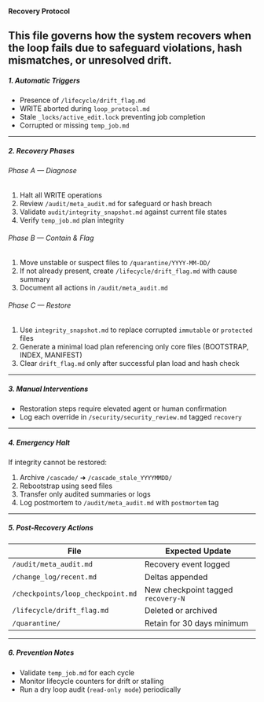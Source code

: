 <!-- @meta {
  "fileType": "permanent",
  "purpose": "Structured fallback procedure triggered by safeguard failure, drift, or WRITE abortion.",
  "editPolicy": "appendOrReplace",
  "routeScope": "global"
} -->
#### Recovery Protocol
This file governs how the system recovers when the loop fails due to safeguard violations, hash mismatches, or unresolved drift.
---
##### 1. Automatic Triggers
- Presence of `/lifecycle/drift_flag.md`
- WRITE aborted during `loop_protocol.md`
- Stale `_locks/active_edit.lock` preventing job completion
- Corrupted or missing `temp_job.md`
---
##### 2. Recovery Phases
###### Phase A — Diagnose
1. Halt all WRITE operations
2. Review `/audit/meta_audit.md` for safeguard or hash breach
3. Validate `audit/integrity_snapshot.md` against current file states
4. Verify `temp_job.md` plan integrity
###### Phase B — Contain & Flag
1. Move unstable or suspect files to `/quarantine/YYYY-MM-DD/`
2. If not already present, create `/lifecycle/drift_flag.md` with cause summary
3. Document all actions in `/audit/meta_audit.md`
###### Phase C — Restore
1. Use `integrity_snapshot.md` to replace corrupted `immutable` or `protected` files
2. Generate a minimal load plan referencing only core files (BOOTSTRAP, INDEX, MANIFEST)
3. Clear `drift_flag.md` only after successful plan load and hash check
---
##### 3. Manual Interventions
- Restoration steps require elevated agent or human confirmation
- Log each override in `/security/security_review.md` tagged `recovery`
---
##### 4. Emergency Halt
If integrity cannot be restored:
1. Archive `/cascade/` ➜ `/cascade_stale_YYYYMMDD/`
2. Rebootstrap using seed files
3. Transfer only audited summaries or logs
4. Log postmortem to `/audit/meta_audit.md` with `postmortem` tag
---
##### 5. Post-Recovery Actions
| File | Expected Update |
|------|------------------|
| `/audit/meta_audit.md` | Recovery event logged |
| `/change_log/recent.md` | Deltas appended |
| `/checkpoints/loop_checkpoint.md` | New checkpoint tagged `recovery-N` |
| `/lifecycle/drift_flag.md` | Deleted or archived |
| `/quarantine/` | Retain for 30 days minimum |
---
##### 6. Prevention Notes
- Validate `temp_job.md` for each cycle
- Monitor lifecycle counters for drift or stalling
- Run a dry loop audit (`read-only mode`) periodically
